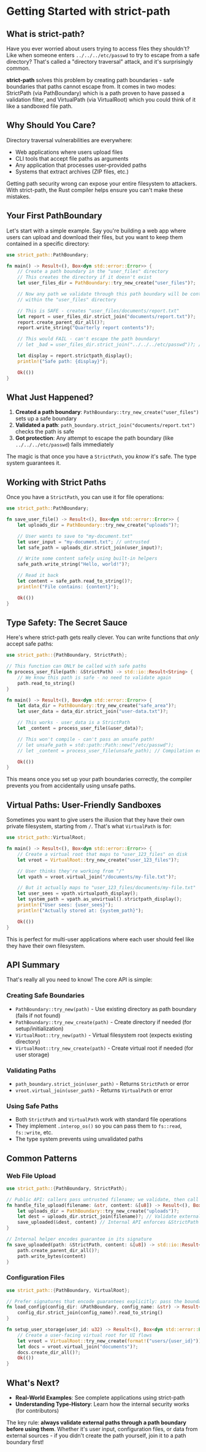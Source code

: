 # Getting Started with strict-path

## What is strict-path?

Have you ever worried about users trying to access files they shouldn't? Like when someone enters `../../../etc/passwd` to try to escape from a safe directory? That's called a "directory traversal" attack, and it's surprisingly common.

**strict-path** solves this problem by creating path boundaries - safe boundaries that paths cannot escape from. It comes in two modes: StrictPath (via PathBoundary) which is a path proven to have passed a validation filter, and VirtualPath (via VirtualRoot) which you could think of it like a sandboxed file path.

## Why Should You Care?

Directory traversal vulnerabilities are everywhere:
- Web applications where users upload files
- CLI tools that accept file paths as arguments  
- Any application that processes user-provided paths
- Systems that extract archives (ZIP files, etc.)

Getting path security wrong can expose your entire filesystem to attackers. With strict-path, the Rust compiler helps ensure you can't make these mistakes.

## Your First PathBoundary

Let's start with a simple example. Say you're building a web app where users can upload and download their files, but you want to keep them contained in a specific directory:

```rust
use strict_path::PathBoundary;

fn main() -> Result<(), Box<dyn std::error::Error>> {
    // Create a path boundary in the "user_files" directory
    // This creates the directory if it doesn't exist
    let user_files_dir = PathBoundary::try_new_create("user_files")?;

    // Now any path we validate through this path boundary will be contained
    // within the "user_files" directory

    // This is SAFE - creates "user_files/documents/report.txt"
    let report = user_files_dir.strict_join("documents/report.txt")?;
    report.create_parent_dir_all()?;
    report.write_string("Quarterly report contents")?;

    // This would FAIL - can't escape the path boundary!
    // let _bad = user_files_dir.strict_join("../../../etc/passwd")?; // Error!

    let display = report.strictpath_display();
    println!("Safe path: {display}");

    Ok(())
}
```

## What Just Happened?

1. **Created a path boundary**: `PathBoundary::try_new_create("user_files")` sets up a safe boundary
2. **Validated a path**: `path_boundary.strict_join("documents/report.txt")` checks the path is safe
3. **Got protection**: Any attempt to escape the path boundary (like `../../../etc/passwd`) fails immediately

The magic is that once you have a `StrictPath`, you *know* it's safe. The type system guarantees it.

## Working with Strict Paths

Once you have a `StrictPath`, you can use it for file operations:

```rust
use strict_path::PathBoundary;

fn save_user_file() -> Result<(), Box<dyn std::error::Error>> {
    let uploads_dir = PathBoundary::try_new_create("uploads")?;

    // User wants to save to "my-document.txt"
    let user_input = "my-document.txt"; // untrusted
    let safe_path = uploads_dir.strict_join(user_input)?;

    // Write some content safely using built-in helpers
    safe_path.write_string("Hello, world!")?;

    // Read it back
    let content = safe_path.read_to_string()?;
    println!("File contains: {content}");

    Ok(())
}
```

## Type Safety: The Secret Sauce

Here's where strict-path gets really clever. You can write functions that *only* accept safe paths:

```rust
use strict_path::{PathBoundary, StrictPath};

// This function can ONLY be called with safe paths
fn process_user_file(path: &StrictPath) -> std::io::Result<String> {
    // We know this path is safe - no need to validate again
    path.read_to_string()
}

fn main() -> Result<(), Box<dyn std::error::Error>> {
    let data_dir = PathBoundary::try_new_create("safe_area")?;
    let user_data = data_dir.strict_join("user-data.txt")?;

    // This works - user_data is a StrictPath
    let _content = process_user_file(&user_data)?;

    // This won't compile - can't pass an unsafe path!
    // let unsafe_path = std::path::Path::new("/etc/passwd");
    // let _content = process_user_file(unsafe_path); // Compilation error!

    Ok(())
}
```

This means once you set up your path boundaries correctly, the compiler prevents you from accidentally using unsafe paths.

## Virtual Paths: User-Friendly Sandboxes

Sometimes you want to give users the illusion that they have their own private filesystem, starting from `/`. That's what `VirtualPath` is for:

```rust
use strict_path::VirtualRoot;

fn main() -> Result<(), Box<dyn std::error::Error>> {
    // Create a virtual root that maps to "user_123_files" on disk
    let vroot = VirtualRoot::try_new_create("user_123_files")?;

    // User thinks they're working from "/"
    let vpath = vroot.virtual_join("/documents/my-file.txt")?;

    // But it actually maps to "user_123_files/documents/my-file.txt"
    let user_sees = vpath.virtualpath_display();
    let system_path = vpath.as_unvirtual().strictpath_display();
    println!("User sees: {user_sees}");
    println!("Actually stored at: {system_path}");

    Ok(())
}
```

This is perfect for multi-user applications where each user should feel like they have their own filesystem.

## API Summary

That's really all you need to know! The core API is simple:

### Creating Safe Boundaries
- `PathBoundary::try_new(path)` - Use existing directory as path boundary (fails if not found)
- `PathBoundary::try_new_create(path)` - Create directory if needed (for setup/initialization)
- `VirtualRoot::try_new(path)` - Virtual filesystem root (expects existing directory)
- `VirtualRoot::try_new_create(path)` - Create virtual root if needed (for user storage)

### Validating Paths
- `path_boundary.strict_join(user_path)` - Returns `StrictPath` or error
- `vroot.virtual_join(user_path)` - Returns `VirtualPath` or error

### Using Safe Paths
- Both `StrictPath` and `VirtualPath` work with standard file operations
- They implement `.interop_os()` so you can pass them to `fs::read`, `fs::write`, etc.
- The type system prevents using unvalidated paths

## Common Patterns

### Web File Upload

```rust
use strict_path::{PathBoundary, StrictPath};

// Public API: callers pass untrusted filename; we validate, then call an internal helper
fn handle_file_upload(filename: &str, content: &[u8]) -> Result<(), Box<dyn std::error::Error>> {
    let uploads_dir = PathBoundary::try_new_create("uploads")?;
    let dest = uploads_dir.strict_join(filename)?; // Validate external input
    save_uploaded(&dest, content) // Internal API enforces &StrictPath in signature
}

// Internal helper encodes guarantee in its signature
fn save_uploaded(path: &StrictPath, content: &[u8]) -> std::io::Result<()> {
    path.create_parent_dir_all()?;
    path.write_bytes(content)
}
```

### Configuration Files

```rust
use strict_path::{PathBoundary, VirtualRoot};

// Prefer signatures that encode guarantees explicitly: pass the boundary and the untrusted name
fn load_config(config_dir: &PathBoundary, config_name: &str) -> Result<String, Box<dyn std::error::Error>> {
    config_dir.strict_join(config_name)?.read_to_string()
}

fn setup_user_storage(user_id: u32) -> Result<(), Box<dyn std::error::Error>> {
    // Create a user-facing virtual root for UI flows
    let vroot = VirtualRoot::try_new_create(format!("users/{user_id}"))?;
    let docs = vroot.virtual_join("documents")?;
    docs.create_dir_all()?;
    Ok(())
}
```

## What's Next?

- **Real-World Examples**: See complete applications using strict-path
- **Understanding Type-History**: Learn how the internal security works (for contributors)

The key rule: **always validate external paths through a path boundary before using them**. Whether it's user input, configuration files, or data from external sources - if you didn't create the path yourself, join it to a path boundary first!
